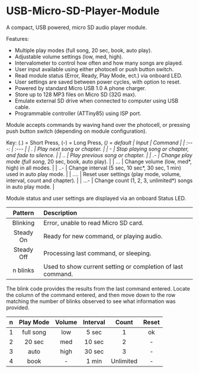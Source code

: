 # USB-Micro-SD-Player-Module
A compact, USB powered, micro SD audio player module.

Features:
 - Multiple play modes (full song, 20 sec, book, auto play).
 - Adjustable volume settings (low, med, high).
 - Intervalometer to control how often and how many songs are played.
 - User input available using either photocell or push button switch.
 - Read module status (Error, Ready, Play Mode, ect.) via onboard LED.
 - User settings are saved between power cycles, with option to reset.
 - Powered by standard Micro USB 1.0 A phone charger.
 - Store up to 128 MP3 files on Micro SD (32G max).
 - Emulate external SD drive when connected to computer using USB cable.
 - Programmable controller (ATTiny85) using ISP port.
 
Module accepts commands by waving hand over the photocell, or pressing push button switch (depending on module configuration).

Key: (.) = Short Press, (-) = Long Press, (*) = default
| Input | Command |
| :---: | :--- |
| . | Play next song or chapter. |
| - | Stop playing song or chapter, and fade to silence. |
| .. | Play previous song or chapter. |
| .- | Change play mode (full song*, 20 sec, book, auto play). |
| ... | Change volume (low, med*, high) in all modes. |
| ..- | Change interval (5 sec, 10 sec*, 30 sec, 1 min) used in auto play mode. |
| .... | Reset user settings (play mode, volume, interval, count and chapter). |
| ...- | Change count (1, 2, 3, unlimited*) songs in auto play mode. |

Module status and user settings are displayed via an onboard Status LED.

| Pattern | Description |
| :---: | :--- |
| Blinking | Error, unable to read Micro SD card. |
| Steady On | Ready for new command, or playing audio. |
| Steady Off | Processing last command, or sleeping. |
| n blinks | Used to show current setting or completion of last command. |

The blink code provides the results from the last command entered. Locate the column of the command entered, and then move down to the row matching the number of blinks observed to see what information was provided.

| n | Play Mode | Volume | Interval | Count | Reset |
| :---: | :---: |  :---: | :---: | :---: | :---: |
| 1 | full song | low | 5 sec | 1 | ok |
| 2 | 20 sec | med | 10 sec | 2 | - |
| 3 | auto | high | 30 sec | 3 | - |
| 4 | book | - | 1 min | Unlimited | - |
